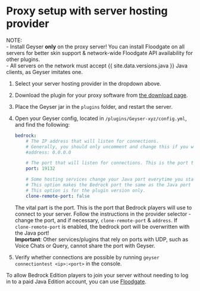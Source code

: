 
# Proxy setup with server hosting provider

<div class="alert alert-info" role="alert">
    NOTE: <br>
    - Install Geyser <b>only</b> on the proxy server! You can install Floodgate on all servers for better skin support & 
        network-wide Floodgate API availability for other plugins. <br>
    - All servers on the network must accept {{ site.data.versions.java }} Java clients, as Geyser imitates one.  
</div>

1. Select your server hosting provider in the dropdown above.
2. Download the plugin for your proxy software from [the download page](https://geysermc.org/download).
3. Place the Geyser jar in the `plugins` folder, and restart the server.
4. Open your Geyser config, located in `/plugins/Geyser-xyz/config.yml`, and find the following:

    ```yaml
    bedrock: 
        # The IP address that will listen for connections. 
        # Generally, you should only uncomment and change this if you want to limit what IPs can connect to your server. 
        #address: 0.0.0.0

        # The port that will listen for connections. This is the port that Bedrock players will use to connect to your server.
        port: 19132

        # Some hosting services change your Java port everytime you start the server and require the same port to be used for Bedrock. 
        # This option makes the Bedrock port the same as the Java port every time you start the server. 
        # This option is for the plugin version only. 
        clone-remote-port: false
    ``` 
    The vital part is the port. This is the port that Bedrock players will use to connect to your server. 
    Follow the instructions in the provider selector - change the port, and if necessary, `clone-remote-port` & `address`.
    If `clone-remote-port` is enabled, the bedrock port will be overwritten with the Java port! <br>
    **Important**: Other services/plugins that rely on ports with UDP, such as Voice Chats or Query, cannot share the port with Geyser.

5. Verify whether connections are possible by running `geyser connectiontest <ip>:<port>` in the console.

<div class="alert alert-info" role="alert">
    To allow Bedrock Edition players to join your server without needing to log in to a paid Java Edition account, you can use <a href="/floodgate/setup/">Floodgate</a>.
</div>